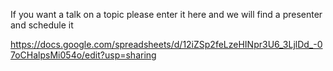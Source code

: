 If you want a talk on a topic please enter it here and we will find a presenter and schedule it

https://docs.google.com/spreadsheets/d/12iZSp2feLzeHINpr3U6_3LjlDd_-07oCHalpsMi054o/edit?usp=sharing
